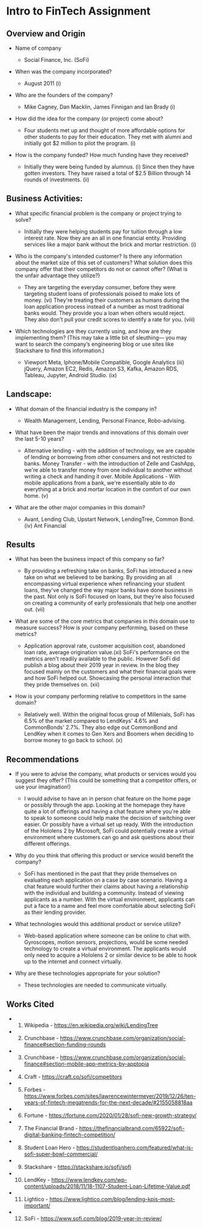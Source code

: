 # Intro to FinTech Assignment

## Overview and Origin

* Name of company

  * Social Finance, Inc. (SoFi)

* When was the company incorporated?

  * August 2011 (i)

* Who are the founders of the company?

  * Mike Cagney, Dan Macklin, James Finnigan and Ian Brady (i)

* How did the idea for the company (or project) come about? 

  * Four students met up and thought of more affordable options for other students to pay for their education. They met with alumni and initially got $2 million to pilot the program. (i)

* How is the company funded? How much funding have they received?

  * Initially they were being funded by alumnus. (i) Since then they have gotten investors. They have raised a total of $2.5 Billion through 14 rounds of investments. (ii)


## Business Activities:

* What specific financial problem is the company or project trying to solve?

  * Initially they were helping students pay for tuition through a low interest rate. Now they are an all in one financial entity. Providing services like a major bank without the brick and mortar restriction. (i)

* Who is the company's intended customer?  Is there any information about the market size of this set of customers?
What solution does this company offer that their competitors do not or cannot offer? (What is the unfair advantage they utilize?)

  * They are targeting the everyday consumer, before they were targeting student loans of professionals poised to make lots of money. (vi) They're treating their customers as humans during the loan application process instead of a number as most traditional banks would. They provide you a loan when others would reject. They also don't pull your credit scores to identify a rate for you. (viii)

* Which technologies are they currently using, and how are they implementing them? (This may take a little bit of sleuthing–– you may want to search the company’s engineering blog or use sites like Stackshare to find this information.)

  * Viewport Meta, Iphone/Mobile Compatible, Google Analytics (iii) jQuery, Amazon EC2, Redis, Amazon S3, Kafka, Amazon RDS, Tableau, Jupyter, Android Studio. (ix)


## Landscape:

* What domain of the financial industry is the company in?
 
  * Wealth Management, Lending, Personal Finance, Robo-advising.

* What have been the major trends and innovations of this domain over the last 5-10 years?

  * Alternative lending - with the addition of technology, we are capable of lending or borrowing from other consumers and not restricted to banks. Money Transfer - with the introduction of Zelle and CashApp, we're able to transfer money from one individual to another without writing a check and handing it over. Mobile Applications - With mobile applications from a bank, we're essentially able to do everything at a brick and mortar location in the comfort of our own home. (v)

* What are the other major companies in this domain?

  * Avant, Lending Club, Upstart Network, LendingTree, Common Bond.(iv) Ant Financial


## Results

* What has been the business impact of this company so far?

  * By providing a refreshing take on banks, SoFi has introduced a new take on what we believed to be banking. By providing an all encompassing virtual experience when refinancing your student loans, they've changed the way major banks have done business in the past. Not only is SoFi focused on loans, but they're also focused on creating a community of early professionals that help one another out. (vii)

* What are some of the core metrics that companies in this domain use to measure success? How is your company performing, based on these metrics?

  * Application approval rate, customer acquisition cost, abandoned loan rate, average origination value.(xi) SoFi's performance on the metrics aren't readily available to the public. However SoFi did publish a blog about their 2019 year in review. In the blog they focused mainly on the customers and what their financial goals were and how SoFi helped out. Showcasing the personal interaction that they pride themselves on. (xii)
  
* How is your company performing relative to competitors in the same domain?

  * Relatively well. Within the original focus group of Millenials, SoFi has 6.5% of the market compared to LendKeys' 4.6% and CommonBonds' 2.7%. They also edge out CommonBond and LendKey when it comes to Gen Xers and Boomers when deciding to borrow money to go back to school. (x)


## Recommendations

* If you were to advise the company, what products or services would you suggest they offer? (This could be something that a competitor offers, or use your imagination!)

  * I would advise to have an in person chat feature on the home page or possibly through the app. Looking at the homepage they have quite a lot of offerings and having a chat feature where you're able to speak to someone could help make the decision of switching over easier. Or possibly have a virtual set up ready. With the introduction of the Hololens 2 by Microsoft, SoFi could potentially create a virtual environment where customers can go and ask questions about their different offerings. 

* Why do you think that offering this product or service would benefit the company?

  * SoFi has mentioned in the past that they pride themselves on evaluating each application on a case by case scenario. Having a chat feature would further their claims about having a relationship with the individual and building a community. Instead of viewing applicants as a number. With the virtual environment, applicants can put a face to a name and feel more comfortable about selecting SoFi as their lending provider. 

* What technologies would this additional product or service utilize?

  * Web-based application where someone can be online to chat with. Gyroscopes, motion sensors, projections, would be some needed technology to create a virtual environment. The applicants would only need to acquire a Hololens 2 or similar device to be able to hook up to the internet and connect virtually.

* Why are these technologies appropriate for your solution?

  * These technologies are needed to communicate virtually. 


## Works Cited
* 1. Wikipedia - https://en.wikipedia.org/wiki/LendingTree
* 2. Crunchbase - https://www.crunchbase.com/organization/social-finance#section-funding-rounds
* 3. Crunchbase - https://www.crunchbase.com/organization/social-finance#section-mobile-app-metrics-by-apptopia
* 4. Craft - https://craft.co/sofi/competitors
* 5. Forbes - https://www.forbes.com/sites/lawrencewintermeyer/2019/12/26/ten-years-of-fintech-megatrends-for-the-next-decade/#2155058818aa
* 6. Fortune - https://fortune.com/2020/01/28/sofi-new-growth-strategy/
* 7. The Financial Brand - https://thefinancialbrand.com/65922/sofi-digital-banking-fintech-competition/
* 8. Student Loan Hero - https://studentloanhero.com/featured/what-is-sofi-super-bowl-commercial/
* 9. Stackshare - https://stackshare.io/sofi/sofi
* 10. LendKey - https://www.lendkey.com/wp-content/uploads/2018/11/18-1107-Student-Loan-Lifetime-Value.pdf
* 11. Lightico - https://www.lightico.com/blog/lending-kpis-most-important/
* 12. SoFi - https://www.sofi.com/blog/2019-year-in-review/
